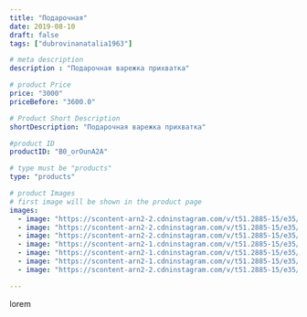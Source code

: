 ```yaml
---
title: "Подарочная"
date: 2019-08-10
draft: false
tags: ["dubrovinanatalia1963"]

# meta description
description : "Подарочная варежка прихватка"

# product Price
price: "3000"
priceBefore: "3600.0"

# Product Short Description
shortDescription: "Подарочная варежка прихватка"

#product ID
productID: "B0_orOunA2A"

# type must be "products"
type: "products"

# product Images
# first image will be shown in the product page
images:
  - image: "https://scontent-arn2-2.cdninstagram.com/v/t51.2885-15/e35/67294036_2466373326967481_5595688940696962980_n.jpg?_nc_ht=scontent-arn2-2.cdninstagram.com&_nc_cat=105&_nc_ohc=GO5vcUmtpBcAX82gN_p&se=7&tp=1&oh=593b55f5ab6f57623f0d9818db3b830c&oe=605E695A&ig_cache_key=MjEwNzU4MjA0MDg1NDQ0NjQzNw%3D%3D.2"
  - image: "https://scontent-arn2-2.cdninstagram.com/v/t51.2885-15/e35/66940054_496007374498904_2298286815646404151_n.jpg?_nc_ht=scontent-arn2-2.cdninstagram.com&_nc_cat=108&_nc_ohc=wpxJLEjv6boAX-HJnh9&se=7&tp=1&oh=7177664e92223dfe651acf94f77e2970&oe=605EF17D&ig_cache_key=MjEwNzU4MjA0MDg3OTYwNTY4NQ%3D%3D.2"
  - image: "https://scontent-arn2-2.cdninstagram.com/v/t51.2885-15/e35/69015777_920189971681832_2333053491225244145_n.jpg?_nc_ht=scontent-arn2-2.cdninstagram.com&_nc_cat=108&_nc_ohc=iY8_qgkCmq4AX---okb&se=7&tp=1&oh=f7101cfa5c7efd8dae5918ac55008794&oe=60619588&ig_cache_key=MjEwNzU4MjA0MDg1NDI0NTkxOQ%3D%3D.2"
  - image: "https://scontent-arn2-1.cdninstagram.com/v/t51.2885-15/e35/66801070_200546357604739_3716883758137932680_n.jpg?_nc_ht=scontent-arn2-1.cdninstagram.com&_nc_cat=107&_nc_ohc=fhFP5AGi2yoAX8al9Q0&se=7&tp=1&oh=b055458dfb4a5a3fbcb213d95f1f6978&oe=60607FC5&ig_cache_key=MjEwNzU4MjA0MDg2MjY5NzE1MQ%3D%3D.2"
  - image: "https://scontent-arn2-1.cdninstagram.com/v/t51.2885-15/e35/66333869_2059445161029484_3613366708192340946_n.jpg?_nc_ht=scontent-arn2-1.cdninstagram.com&_nc_cat=104&_nc_ohc=HSfMNWc2QrMAX8Ztf29&se=7&tp=1&oh=1fc8db62998f758494438a051bfdcf8a&oe=605F3568&ig_cache_key=MjEwNzU4MjA0MDgzNzUxNDM1NA%3D%3D.2"
  - image: "https://scontent-arn2-1.cdninstagram.com/v/t51.2885-15/e35/66348098_3175795452438374_5247896905461597622_n.jpg?_nc_ht=scontent-arn2-1.cdninstagram.com&_nc_cat=102&_nc_ohc=X33P2k0TbtQAX8DtL18&se=7&tp=1&oh=cf39cd41924c8ebbadde276b5798935a&oe=605DC4FB&ig_cache_key=MjEwNzU4MjA0MDg0NTk0MTM4OA%3D%3D.2"
  - image: "https://scontent-arn2-2.cdninstagram.com/v/t51.2885-15/e35/67510195_158299745295264_5098735763789636613_n.jpg?_nc_ht=scontent-arn2-2.cdninstagram.com&_nc_cat=100&_nc_ohc=KYyvhDqMpxgAX-16cj3&se=7&tp=1&oh=2981ff60c3bc5ee7cb7c91bf6710a772&oe=60604CAE&ig_cache_key=MjEwNzU4MjA0MDg3MTI1MzAyMA%3D%3D.2"

---
```

lorem
